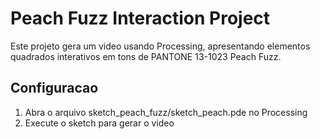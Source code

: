 # Peach Fuzz Interaction Project 
 
Este projeto gera um video usando Processing, apresentando elementos quadrados interativos em tons de PANTONE 13-1023 Peach Fuzz. 
 
## Configuracao 
1. Abra o arquivo sketch_peach_fuzz/sketch_peach.pde no Processing 
2. Execute o sketch para gerar o video 
